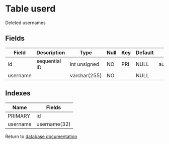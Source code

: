 Table userd
===========

Deleted usernames

Fields
------

| Field    | Description   | Type         | Null | Key | Default | Extra          |
| -------- | ------------- | ------------ | ---- | --- | ------- | -------------- |
| id       | sequential ID | int unsigned | NO   | PRI | NULL    | auto_increment |
| username |               | varchar(255) | NO   |     | NULL    |                |

Indexes
------------

| Name | Fields |
|------|--------|
| PRIMARY | id |
| username | username(32) |


Return to [database documentation](help/database)

